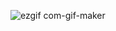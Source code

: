 ![ezgif com-gif-maker](https://user-images.githubusercontent.com/67583080/108509743-fb67a500-7300-11eb-8d80-a142ed52d844.gif)
